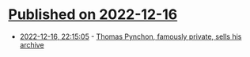 # [Published on 2022-12-16](index.md)

* [2022-12-16, 22:15:05](https://news.ycombinator.com/item?id=34021253) - [Thomas Pynchon, famously private, sells his archive](https://www.nytimes.com/2022/12/14/arts/thomas-pynchon-huntington-archive.html)

